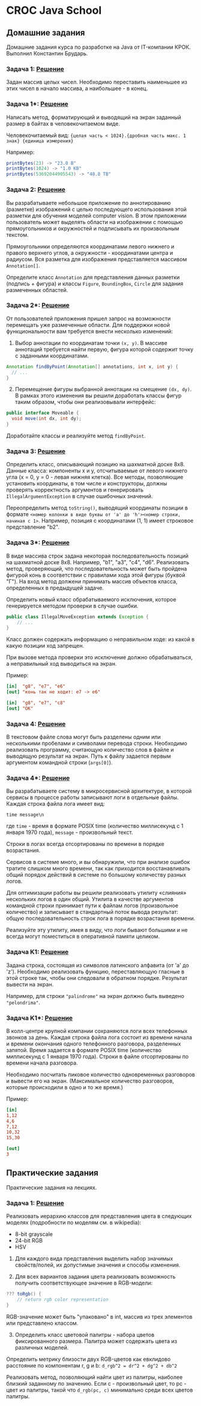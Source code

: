 # CROC Java School

## Домашние задания

Домашние задания курса по разработке на Java от IT-компании КРОК.
Выполнил Константин Брударь.

### Задача 1: [Решение](https://github.com/konstantin-brudar/croc-java-school/blob/master/Task_1.java)
Задан массив целых чисел. Необходимо переставить наименьшее из этих чисел в начало массива, а наибольшее - в конец.

### Задача 1*: [Решение](https://github.com/konstantin-brudar/croc-java-school/blob/master/Task_1_star.java)
Написать метод, форматирующий и выводящий на экран заданный размер в байтах в человекочитаемом виде.

Человекочитаемый вид: 
```{целая часть < 1024}.{дробная часть макс. 1 знак} {единица измерения}```

Например:
```java
printBytes(23) -> "23.0 B"
printBytes(1024) -> "1.0 KB"
printBytes(53692044905543) -> "48.8 TB"
```

### Задача 2: [Решение](https://github.com/konstantin-brudar/croc-java-school/tree/master/task_2)
Вы разрабатываете небольшое приложение по аннотированию (разметке) изображений с целью последующего использования этой разметки для обучения моделей computer vision. В этом приложении пользователь может выделять области на изображении с помощью прямоугольников и окружностей и подписывать их произвольным текстом.

Прямоугольники определяются координатами левого нижнего и правого верхнего углов, а окружности - координатами центра и радиусом. Вся разметка для изображения представляется массивом ```Annotation[]```.

Определите класс ```Annotation``` для представления данных разметки (подпись + фигура) и классы ```Figure```, ```BoundingBox```, ```Circle``` для задания размеченных областей.

### Задача 2*: [Решение](https://github.com/konstantin-brudar/croc-java-school/tree/master/task_2_star)
От пользователей приложения пришел запрос на возможности перемещать уже размеченные области. Для поддержки новой функциональности вам требуется внести несколько изменений: 

1. Выбор аннотации по координатам точки ```(x, y)```.
В массиве аннотаций требуется найти первую, фигура которой содержит точку с заданными координатами.
```java
Annotation findByPoint(Annotation[] annotations, int x, int y) {
  // ...
}
```

2. Перемещение фигуры выбранной аннотации на смещение ```(dx, dy)```.
В рамках этого изменения вы решили доработать классы фигур таким образом, чтобы они реализовывали интерфейс:
```java
public interface Moveable {
  void move(int dx, int dy);
}
```

Доработайте классы и реализуйте метод ```findByPoint```.

### Задача 3: [Решение](https://github.com/konstantin-brudar/croc-java-school/tree/master/task_3)

Определить класс, описывающий позицию на шахматной доске 8x8. Данные класса: компоненты x и y, отсчитываемые от левого нижнего угла (x = 0, y = 0 - левая нижняя клетка). Все методы, позволяющие установить координаты, в том числе и конструкторы, должны проверять корректность аргументов и генерировать ```IllegalArgumentException``` в случае ошибочных значений.

Переопределить метод ```toString()```, выводящий координаты позиции в формате ```<номер колонки в виде буквы от 'a' до 'h'><номер строки, начиная с 1>```. Например, позиция с координатами (1, 1) имеет строковое представление "b2".


### Задача 3*: [Решение](https://github.com/konstantin-brudar/croc-java-school/tree/master/task_3_star)

В виде массива строк задана некоторая последовательность позиций на шахматной доске 8x8. Например, "b1", "a3", "c4", "d6". Реализовать метод, проверяющий, что последовательность может быть пройдена фигурой конь в соответствии с правилами хода этой фигуры (буквой "Г"). На вход метод должени принимать массив объектов класса, определенных в предыдущей задаче.

Определить новый класс обрабатываемого исключения, которое генерируется методом проверки в случае ошибки. 
```java
public class IllegalMoveException extends Exception {
    // ...
}
```

Класс должен содержать информацию о неправильном ходе: из какой в какую позиции ход запрещен.

При вызове метода проверки это исключение должно обрабатываться, а неправильный ход выводиться на экран.

Пример:
```ini
[in]  "g8", "e7", "e6"
[out] "конь так не ходит: e7 -> e6"
```
```ini
[in]  "g8", "e7", "c8"
[out] "OK"
```

### Задача 4: [Решение](https://github.com/konstantin-brudar/croc-java-school/tree/master/task_4)

В текстовом файле слова могут быть разделены одним или несколькими пробелами и символами перевода строки. Необходимо реализовать программу, считающую количество слов в файле и выводящую результат на экран. Путь к файлу задается первым аргументом командной строки (```args[0]```).

### Задача 4*: [Решение](https://github.com/konstantin-brudar/croc-java-school/tree/master/task_4_star)

Вы разрабатываете систему в микросервисной архитектуре, в которой сервисы в процессе работы записывают логи в отдельные файлы. Каждая строка файла лога имеет вид:
```
time message\n
```
где ```time``` - время в формате POSIX time (количество миллисекунд с 1 января 1970 года), ```message``` - произвольный текст.

Строки в логах всегда отсортированы по времени в порядке возрастания.

Сервисов в системе много, и вы обнаружили, что при анализе ошибок тратите слишком много времени, так как приходится восстанавливать общий порядок действий в системе по большому количеству разных логов.

Для оптимизации работы вы решили реализовать утилиту «слияния» нескольких логов в один общий. Утилита в качестве аргументов командной строки принимает пути к файлам логов (произвольное количество) и записывает в стандартный поток вывода результат: общую последовательность строк лога в порядке возрастания времени.

Реализуйте эту утилиту, имея в виду, что логи бывают большими и не всегда могут поместиться в оперативной памяти целиком.

### Задача K1: [Решение](https://github.com/konstantin-brudar/croc-java-school/tree/master/task_k_1)

Задана строка, состоящая из символов латинского алфавита (от 'a' до 'z'). Необходимо реализовать функцию, переставляющую гласные в этой строке так, чтобы они следовали в обратном порядке. Результат вывести на экран.

Например, для строки ```"palindrome"``` на экран должно быть выведено ```"pelondrima"```.

### Задача K1*: [Решение](https://github.com/konstantin-brudar/croc-java-school/tree/master/task_k_1_star)

В колл-центре крупной компании сохраняются логи всех телефонных звонков за день. Каждая строка файла лога состоит из времени начала и времени окончания одного телефонного разговора, разделенных запятой. Время задается в формате POSIX time (количество миллисекунд с 1 января 1970 года). Строки в файле отсортированы по времени начала разговора.

Необходимо посчитать пиковое количество одновременных разговоров и вывести его на экран. (Максимальное количество разговоров, которые происходили в одно и то же время.)

Пример:
```ini
[in]
1,12
4,6
7,12
10,32
15,30

[out]
3
```

## Практические задания

Практические задания на лекциях.

### Задача 1: [Решение](https://github.com/konstantin-brudar/croc-java-school/tree/master/practical_task_1)

Реализовать иерархию классов для представления цвета в следующих моделях (подробности по моделям см. в wikipedia):
* 8-bit grayscale
* 24-bit RGB
* HSV

1. Для каждого вида представления выделить набор значимых свойств/полей, их допустимые значения и способы изменения.

2. Для всех вариантов задания цвета реализовать возможность получить соответствующее значение в RGB-модели:
```java
??? toRgb() {
    // return rgb color representation
}
```

RGB-значение может быть "упаковано" в int, массив из трех элементов или представлено классом.

3. Определить класс цветовой палитры - набора цветов фиксированного размера. Палитра может содержать цвета из различных моделей.

Определить метрику близости двух RGB-цветов как евклидово расстояние по компонентам r, g и b: ```d_rgb^2 = dr^2 + dg^2 + db^2```

Реализовать метод, позволяющий найти цвет из палитры, наиболее близкий заданному по значению. Если c - произвольный цвет, то pc - цвет из палитры, такой что ```d_rgb(pc, c)``` минимально среди всех цветов палитры.
